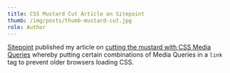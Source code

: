 ```yaml
---
title: CSS Mustard Cut Article on Sitepoint
thumb: /img/posts/thumb-mustard-cut.jpg
role: Author
---
```


[Sitepoint](http://www.sitepoint.com) published my article on [cutting the mustard with CSS Media Queries](http://www.sitepoint.com/cutting-the-mustard-with-css-media-queries/) whereby putting certain combinations of Media Queries in a `link` tag to prevent older browsers loading CSS.
